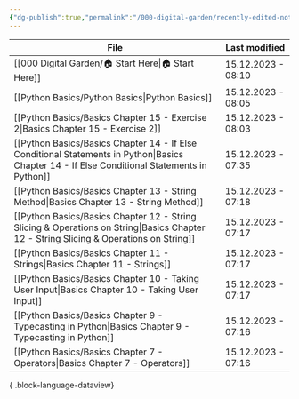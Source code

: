 ```yaml
---
{"dg-publish":true,"permalink":"/000-digital-garden/recently-edited-notes/","dgPassFrontmatter":true,"noteIcon":"1","created":"2023-12-14T09:05:52.599+05:30","updated":"2023-12-14T09:12:44.868+05:30"}
---
```


| File                                                                                                                                            | Last modified      |
| ----------------------------------------------------------------------------------------------------------------------------------------------- | ------------------ |
| [[000 Digital Garden/🏠 Start Here\|🏠 Start Here]]                                                                                          | 15.12.2023 - 08:10 |
| [[Python Basics/Python Basics\|Python Basics]]                                                                                               | 15.12.2023 - 08:05 |
| [[Python Basics/Basics Chapter 15 - Exercise 2\|Basics Chapter 15 - Exercise 2]]                                                             | 15.12.2023 - 08:03 |
| [[Python Basics/Basics Chapter 14 - If Else Conditional Statements in Python\|Basics Chapter 14 - If Else Conditional Statements in Python]] | 15.12.2023 - 07:35 |
| [[Python Basics/Basics Chapter 13 - String Method\|Basics Chapter 13 - String Method]]                                                       | 15.12.2023 - 07:18 |
| [[Python Basics/Basics Chapter 12 - String Slicing & Operations on String\|Basics Chapter 12 - String Slicing & Operations on String]]       | 15.12.2023 - 07:17 |
| [[Python Basics/Basics Chapter 11 - Strings\|Basics Chapter 11 - Strings]]                                                                   | 15.12.2023 - 07:17 |
| [[Python Basics/Basics Chapter 10 - Taking User Input\|Basics Chapter 10 - Taking User Input]]                                               | 15.12.2023 - 07:17 |
| [[Python Basics/Basics Chapter 9 - Typecasting in Python\|Basics Chapter 9 - Typecasting in Python]]                                         | 15.12.2023 - 07:16 |
| [[Python Basics/Basics Chapter 7 - Operators\|Basics Chapter 7 - Operators]]                                                                 | 15.12.2023 - 07:16 |

{ .block-language-dataview}